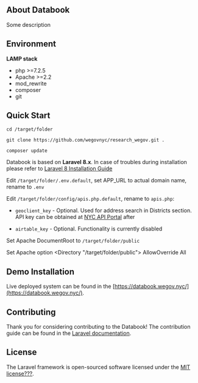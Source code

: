 ## About Databook

Some description


## Environment

**LAMP stack**
*	php >=7.2.5
*	Apache >=2.2
*	mod_rewrite
*	composer
*	git


## Quick Start

	cd /target/folder

	git clone https://github.com/wegovnyc/research_wegov.git .

	composer update


Databook is based on **Laravel 8.x**. In case of troubles during installation please refer to [Laravel 8 Installation Guide](https://laravel.com/docs/8.x/installation#installation-via-composer) 



Edit ``/target/folder/.env.default``, set APP_URL to actual domain name, rename to ``.env``


Edit ``/target/folder/config/apis.php.default``, rename to ``apis.php``:

- ``geoclient_key`` - Optional. Used for address search in Districts section. API key can be obtained at [NYC API Portal](https://api-portal.nyc.gov/developer) after

- ``airtable_key`` - Optional. Functionality is currently disabled


Set Apache DocumentRoot to ``/target/folder/public``

Set Apache option <Directory "/target/folder/public"> AllowOverride All 



## Demo Installation

Live deployed system can be found in the [https://databook.wegov.nyc/](https://databook.wegov.nyc/).


## Contributing

Thank you for considering contributing to the Databook! The contribution guide can be found in the [Laravel documentation](https://laravel.com/docs/contributions).


## License

The Laravel framework is open-sourced software licensed under the [MIT license???](https://opensource.org/licenses/MIT).
